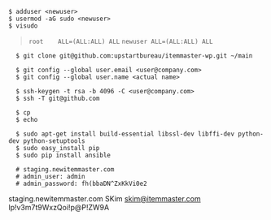 
```shell
$ adduser <newuser>
$ usermod -aG sudo <newuser>
$ visudo
```

> `root    ALL=(ALL:ALL) ALL`
> `newuser ALL=(ALL:ALL) ALL`

```shell
  $ git clone git@github.com:upstartbureau/itemmaster-wp.git ~/main

  $ git config --global user.email <user@company.com>
  $ git config --global user.name <actual name>

  $ ssh-keygen -t rsa -b 4096 -C <user@company.com>
  $ ssh -T git@github.com

  $ cp
  $ echo

  $ sudo apt-get install build-essential libssl-dev libffi-dev python-dev python-setuptools
  $ sudo easy_install pip
  $ sudo pip install ansible

  # staging.newitemmaster.com
  # admin_user: admin
  # admin_password: fh(bbaDN^ZxKkVi0e2

```
  staging.newitemmaster.com
  SKim
  skim@itemmaster.com
  lp!v3m7t9WxzQoi!p@P!ZW9A
